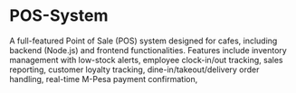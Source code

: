 # POS-System
A full-featured Point of Sale (POS) system designed for cafes, including backend (Node.js) and frontend functionalities. Features include inventory management with low-stock alerts, employee clock-in/out tracking, sales reporting, customer loyalty tracking, dine-in/takeout/delivery order handling, real-time M-Pesa payment confirmation,
